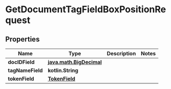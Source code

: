 
# GetDocumentTagFieldBoxPositionRequest

## Properties
Name | Type | Description | Notes
------------ | ------------- | ------------- | -------------
**docIDField** | [**java.math.BigDecimal**](java.math.BigDecimal.md) |  | 
**tagNameField** | **kotlin.String** |  | 
**tokenField** | [**TokenField**](TokenField.md) |  | 



